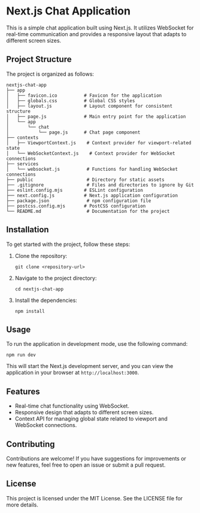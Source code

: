 # Next.js Chat Application

This is a simple chat application built using Next.js. It utilizes WebSocket for real-time communication and provides a responsive layout that adapts to different screen sizes.

## Project Structure

The project is organized as follows:

```
nextjs-chat-app
├── app
│   ├── favicon.ico          # Favicon for the application
│   ├── globals.css          # Global CSS styles
│   ├── layout.js            # Layout component for consistent structure
│   ├── page.js              # Main entry point for the application
│   └── app
│       └── chat
│           └── page.js      # Chat page component
├── contexts
│   ├── ViewportContext.js    # Context provider for viewport-related state
│   └── WebSocketContext.js    # Context provider for WebSocket connections
├── services
│   └── websocket.js          # Functions for handling WebSocket connections
├── public                    # Directory for static assets
├── .gitignore                # Files and directories to ignore by Git
├── eslint.config.mjs        # ESLint configuration
├── next.config.js           # Next.js application configuration
├── package.json              # npm configuration file
├── postcss.config.mjs       # PostCSS configuration
└── README.md                 # Documentation for the project
```

## Installation

To get started with the project, follow these steps:

1. Clone the repository:
   ```
   git clone <repository-url>
   ```

2. Navigate to the project directory:
   ```
   cd nextjs-chat-app
   ```

3. Install the dependencies:
   ```
   npm install
   ```

## Usage

To run the application in development mode, use the following command:

```
npm run dev
```

This will start the Next.js development server, and you can view the application in your browser at `http://localhost:3000`.

## Features

- Real-time chat functionality using WebSocket.
- Responsive design that adapts to different screen sizes.
- Context API for managing global state related to viewport and WebSocket connections.

## Contributing

Contributions are welcome! If you have suggestions for improvements or new features, feel free to open an issue or submit a pull request.

## License

This project is licensed under the MIT License. See the LICENSE file for more details.